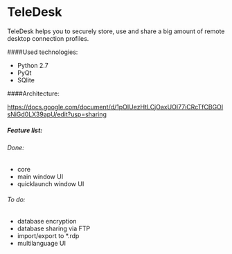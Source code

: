 # TeleDesk
TeleDesk helps you to securely store, use and share a big amount of remote desktop connection profiles. 

####Used technologies:
- Python 2.7
- PyQt
- SQlite

####Architecture:

https://docs.google.com/document/d/1pOIUezHtLCjOaxUOI77iCRcTfCBGOIsNiGd0LX39apU/edit?usp=sharing

##### Feature list:

###### Done:

- core
- main window UI
- quicklaunch window UI

###### To do:

- database encryption
- database sharing via FTP
- import/export to *.rdp
- multilanguage UI

